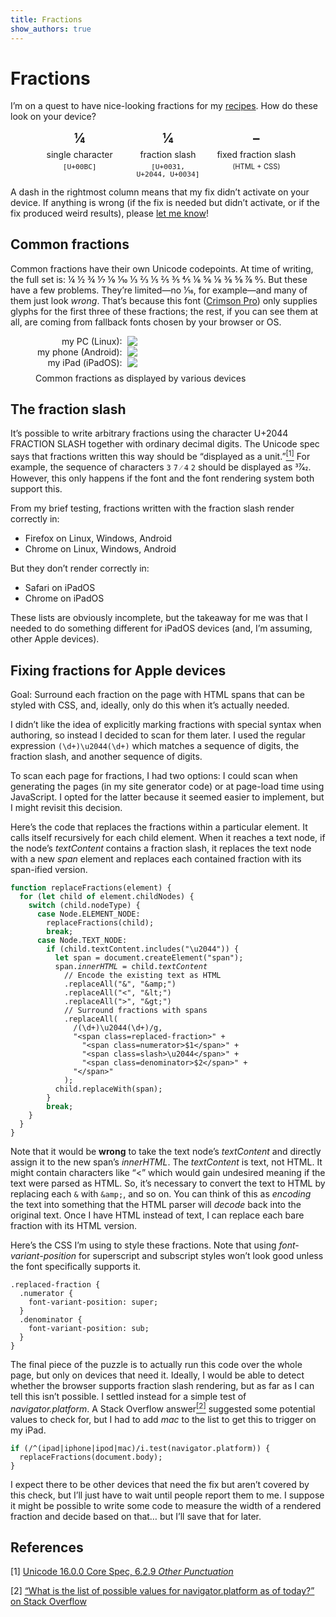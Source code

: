 ```yaml
---
title: Fractions
show_authors: true
---
```


# Fractions

I’m on a quest to have nice-looking fractions for my [recipes]. How do these look on your device?

[recipes]: /recipes/

<figure>
  <div class=fraction-comparison>
    <div><strong>¼</strong><span>single character</span><tt>[U+00BC]</tt></div>
    <div><strong class=skip-fraction-replacement>1⁄4</strong><span>fraction slash</span><tt>[U+0031, U+2044, U+0034]</tt></div>
    <div><strong><span class=hide-if-replaced>–</span><span class=frac>1⁄4</span></strong><span>fixed fraction slash</span><span>(HTML + CSS)</span></div>
  </div>
</figure>
<style>
.fraction-comparison {
  display: grid;
  grid-template-columns: repeat(3, 1fr);
  margin-bottom: var(--paragraph-spacing);
  > div {
    display: flex;
    flex-direction: column;
    column-gap: 0.5rem;
    row-gap: 0.5em;
    text-wrap: balance;
    text-align: center;
    strong {
      font-size: 1.5em;
    }
    *:not(:first-child) {
      line-height: 1;
    }
    *:nth-child(3) {
      font-size: 0.8em;
    }
  }
}
.hide-if-replaced {
  &:has(+ .frac .replaced-fraction) {
    display: none;
  }
  + .frac {
    display: none;
  }
  + .frac:has(.replaced-fraction) {
    display: inline;
  }
}
</style>

A dash in the rightmost column means that my fix didn’t activate on your device. If anything is
wrong (if the fix is needed but didn’t activate, or if the fix produced weird results), please
<a href="https://github.com/kalgynirae/lumeh.org/issues/new?title=Fraction+disaster&body=%3CPlease+include+a+screenshot+showing+the+difference+and+mention+your+OS+and+browser+version%3E" rel=external target=_blank>let me know</a>!

## Common fractions

Common fractions have their own Unicode codepoints. At time of writing, the full set is:
¼ ½ ¾ ⅐ ⅑ ⅒ ⅓ ⅔ ⅕ ⅖ ⅗ ⅘ ⅙ ⅚ ⅛ ⅜ ⅝ ⅞ ↉. But these have a few problems. They’re limited—no
1⁄16, for example—and many of them just look *wrong*. That’s because this font (<a
href=https://fonts.google.com/specimen/Crimson+Pro rel=external target=_blank>Crimson Pro</a>) only
supplies glyphs for the first three of these fractions; the rest, if you can see them at all, are
coming from fallback fonts chosen by your browser or OS.

<style>
.fraction-images {
  background-color: var(--color-bg-dark);
  padding-bottom: 0.5rem;
  display: grid;
  grid-template-columns: minmax(max-content, 1fr) 2fr;
  column-gap: 0.5rem;
  align-items: center;
  span {
    grid-column: 1;
    text-align: right;
  }
  img {
    grid-column: 2;
    max-width: 26em;
  }
}
</style>
<figure>
  <div class="fraction-images bleed">
    <span>my PC (Linux):</span><img src=unicode-fractions-linux.png>
    <span>my phone (Android):</span><img src=unicode-fractions-android.png>
    <span>my iPad (iPadOS):</span><img src=unicode-fractions-ios.png>
  </div>
  <figcaption>Common fractions as displayed by various devices</figcaption>
</figure>

## The fraction slash

It’s possible to write arbitrary fractions using the character <span class=codepoint>U+2044 FRACTION
SLASH</span> together with ordinary decimal digits. The Unicode spec says that fractions written
this way should be “displayed as a unit.”<a href=#ref1><sup>[1]</sup></a> For example, the sequence
of characters `3` `7` `⁄` `4` `2` should be displayed as 37⁄42. However, this only happens if the
font and the font rendering system both support this.

From my brief testing, fractions written with the fraction slash render correctly in:

* Firefox on Linux, Windows, Android
* Chrome on Linux, Windows, Android

But they don’t render correctly in:

* Safari on iPadOS
* Chrome on iPadOS

These lists are obviously incomplete, but the takeaway for me was that I needed to do something
different for iPadOS devices (and, I’m assuming, other Apple devices).

## Fixing fractions for Apple devices

Goal: Surround each fraction on the page with HTML spans that can be styled with CSS, and, ideally,
only do this when it’s actually needed.

I didn’t like the idea of explicitly marking fractions with special syntax when authoring, so
instead I decided to scan for them later. I used the regular expression `(\d+)\u2044(\d+)` which
matches a sequence of digits, the fraction slash, and another sequence of digits.

To scan each page for fractions, I had two options: I could scan when generating the pages (in my
site generator code) or at page-load time using JavaScript. I opted for the latter because it seemed
easier to implement, but I might revisit this decision.

Here’s the code that replaces the fractions within a particular element. It calls itself recursively
for each child element. When it reaches a text node, if the node’s *textContent* contains a fraction
slash, it replaces the text node with a new *span* element and replaces each contained fraction with
its span-ified version.

<pre><code><span class=kw>function</span> replaceFractions(element) {
  <span class=kw>for</span> (<span class=kw>let</span> <span class=fg-cyan>child</span> <span class=kw>of</span> element.childNodes) {
    <span class=kw>switch</span> (<span class=fg-cyan>child</span>.nodeType) {
      <span class=kw>case</span> Node.ELEMENT_NODE:
        replaceFractions(<span class=fg-cyan>child</span>);
        <span class=kw>break</span>;
      <span class=kw>case</span> Node.TEXT_NODE:
        <span class=kw>if</span> (<span class=fg-cyan>child</span>.textContent.includes("\u2044")) {
          <span class=kw>let</span> <span class=fg-violet>span</span> = document.createElement("span");
          <span class=fg-violet>span</span>.<em>innerHTML</em> = <span class=fg-cyan>child</span>.<em>textContent</em>
            <span class=comment>// Encode the existing text as HTML</span>
            .replaceAll("&amp;", <span class=fg-green>"&amp;amp;"</span>)
            .replaceAll("&lt;", <span class=fg-green>"&amp;lt;"</span>)
            .replaceAll("&gt;", <span class=fg-green>"&amp;gt;"</span>)
            <span class=comment>// Surround fractions with spans</span>
            .replaceAll(
              <span class=fg-red>/(\d+)\u2044(\d+)/g</span>,
              <span class=fg-green>"&lt;span class=replaced-fraction&gt;"</span> +
                <span class=fg-green>"&lt;span class=numerator&gt;<span class=fg-orange>$1</span>&lt;/span&gt;"</span> +
                <span class=fg-green>"&lt;span class=slash&gt;<span class=fg-yellow>\u2044</span>&lt;/span&gt;"</span> +
                <span class=fg-green>"&lt;span class=denominator&gt;<span class=fg-orange>$2</span>&lt;/span&gt;"</span> +
              <span class=fg-green>"&lt;/span&gt;"</span>
            );
          <span class=fg-cyan>child</span>.replaceWith(<span class=fg-violet>span</span>);
        }
        <span class=kw>break</span>;
    }
  }
}
</code></pre>

Note that it would be **wrong** to take the text node’s *textContent* and directly assign it to the
new span’s *innerHTML*. The *textContent* is text, not HTML. It might contain characters like “&lt;”
which would gain undesired meaning if the text were parsed as HTML. So, it’s necessary to convert
the text to HTML by replacing each `&` with `&amp;`, and so on. You can think of this as *encoding*
the text into something that the HTML parser will *decode* back into the original text. Once I have
HTML instead of text, I can replace each bare fraction with its HTML version.

Here’s the CSS I’m using to style these fractions. Note that using *font-variant-position* for
superscript and subscript styles won’t look good unless the font specifically supports it.

<pre><code>.replaced-fraction {
  .numerator {
    font-variant-position: super;
  }
  .denominator {
    font-variant-position: sub;
  }
}
</code></pre>

The final piece of the puzzle is to actually run this code over the whole page, but only on
devices that need it. Ideally, I would be able to detect whether the browser supports fraction
slash rendering, but as far as I can tell this isn’t possible. I settled instead for a simple test
of *navigator.platform*. A Stack Overflow answer<a href=#ref2><sup>[2]</sup></a> suggested some
potential values to check for, but I had to add *mac* to the list to get this to trigger on my iPad.

<pre><code><span class=kw>if</span> (<span class=fg-red>/^(ipad|iphone|ipod|mac)/i</span>.test(navigator.platform)) {
  replaceFractions(document.body);
}
</code></pre>

I expect there to be other devices that need the fix but aren’t covered by this check, but I’ll just
have to wait until people report them to me. I suppose it might be possible to write some code to
measure the width of a rendered fraction and decide based on that… but I’ll save that for later.

## References

<p id=ref1 class=footnote><span class=ref>[1]</span> <a href=https://www.unicode.org/versions/Unicode16.0.0/core-spec/chapter-6/#G2001 rel=external target=_blank>Unicode 16.0.0 Core Spec, 6.2.9 <em>Other Punctuation</em></a></p>
<p id=ref2 class=footnote><span class=ref>[2]</span> <a href=https://stackoverflow.com/a/19883965 rel=external target=_blank>“What is the list of possible values for navigator.platform as of today?” on Stack Overflow</a></p>
